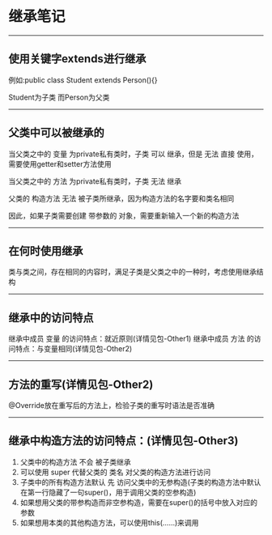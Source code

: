 # 继承笔记

---

## 使用关键字extends进行继承

例如:public class Student extends Person(){}

Student为子类  而Person为父类

---

## 父类中可以被继承的

当父类之中的 变量 为private私有类时，子类 可以 继承，但是 无法 直接 使用，需要使用getter和setter方法使用

当父类之中的 方法 为private私有类时，子类 无法 继承

父类的 构造方法 无法 被子类所继承，因为构造方法的名字要和类名相同

因此，如果子类需要创建 带参数的 对象，需要重新输入一个新的构造方法

---

## 在何时使用继承

类与类之间，存在相同的内容时，满足子类是父类之中的一种时，考虑使用继承结构

---

## 继承中的访问特点

继承中成员 变量 的访问特点：就近原则(详情见包-Other1)
继承中成员 方法 的访问特点：与变量相同(详情见包-Other2)

---

## 方法的重写(详情见包-Other2)

@Override放在重写后的方法上，检验子类的重写时语法是否准确

---

## 继承中构造方法的访问特点：(详情见包-Other3)

1. 父类中的构造方法 不会 被子类继承
2. 可以使用 super 代替父类的 类名 对父类的构造方法进行访问
3. 子类中的所有构造方法默认 先 访问父类中的无参构造(子类的构造方法中默认在第一行隐藏了一句super()，用于调用父类的空参构造)
4. 如果想用父类的带参构造而非空参构造，需要在super()的括号中放入对应的参数
5. 如果想用本类的其他构造方法，可以使用this(……)来调用